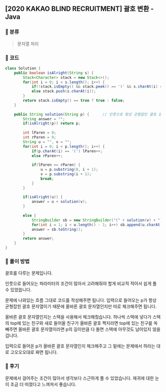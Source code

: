 ## [2020 KAKAO BLIND RECRUITMENT] 괄호 변환 - Java

###   :face_with_thermometer: 분류

> 문자열 처리



###  :face_with_thermometer: ​코드

```java
class Solution {
    public boolean isAlright(String s) {
		Stack<Character> stack = new Stack<>();
		for(int i = 0; i < s.length(); i++) {
			if(!stack.isEmpty() && stack.peek() == '(' && s.charAt(i) == ')') stack.pop();
			else stack.push(s.charAt(i));
		}
		return stack.isEmpty() == true ? true : false;
	}
	
	public String solution(String p) {		// 인풋으로 항상 균형잡인 괄호 문자열이 들어온다.
        String answer = "";
        if(isAlright(p)) return p;
        
        int lParen = 0;
        int rParen = 0;
        String u = "", v = "";
        for(int i = 0; i < p.length(); i++) {
        	if(p.charAt(i) == '(') lParen++;
        	else rParen++;
        	
        	if(lParen == rParen) {
        		u = p.substring(0, i + 1);
        		v = p.substring(i + 1);
        		break;
        	}
        }
        
        if(isAlright(u)) {
        	answer = u + solution(v);
        }
        
        else {
        	StringBuilder sb = new StringBuilder("(" + solution(v) + ")");
        	for(int i = 1; i < u.length() - 1; i++) sb.append(u.charAt(i) == '(' ? ')' : '(');
        	answer = sb.toString();
        }
        return answer;
    }
}
```



### :face_with_thermometer: 풀이 방법

괄호를 다루는 문제입니다. 

인풋으로 들어오는 파라미터의 조건이 많아서 고려해줘야 할게 비교적 적어서 쉽게 풀 수 있었씁니다.

문제에 나와있는 흐름 그대로 코드를 작성해주면 됩니다. 입력으로 들어오는 p가 항상 균형잡힌 괄호 문자열이기 때문에 올바른 괄호 문자열인지만 따로 체크해주면 됩니다.

 

올바른 괄호 문자열인지는 스택을 사용해서 체크해줬습니다. 하나씩 스택에 넣다가 스택의 top에 있는 친구와 새로 들어올 친구가 올바른 괄호 짝지라면 top에 있는 친구를 쏙 빼주면 올바른 괄호 문자열이라면 p의 길이만큼 다 돌면 스택에 아무것도 남아있지 않을겁니다.

 

입력으로 들어온 p가 올바른 괄호 문자열인지 체크해주고 그 밑에는 문제에서 하라는 대로 고오오오대로 짜면 됩니다.

 

###  :face_with_thermometer: 후기

문제에서 걸어주는 조건이 많아서 생각보다 스근하게 풀 수 있었습니다. 재귀에 대한 눈이 조금 더 떠졌다고 느껴져서 좋습니다.
